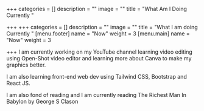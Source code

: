 +++
categories = []
description = ""
image = ""
title = "What  Am I Doing Currently "

+++
+++ categories = [] description = "" image = "" title = "What I am doing Currently " [menu.footer] name = "Now" weight = 3 [menu.main] name = "Now" weight = 3

+++ I am currently working on my YouTube channel learning video editing using Open-Shot video editor and learning more about Canva to make my graphics better.

I am also learning front-end web dev using Tailwind CSS, Bootstrap and React JS.

I am also fond of reading and I am currently reading The Richest Man In Babylon by George S Clason